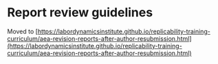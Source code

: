 # Report review guidelines

Moved to [https://labordynamicsinstitute.github.io/replicability-training-curriculum/aea-revision-reports-after-author-resubmission.html](https://labordynamicsinstitute.github.io/replicability-training-curriculum/aea-revision-reports-after-author-resubmission.html)
